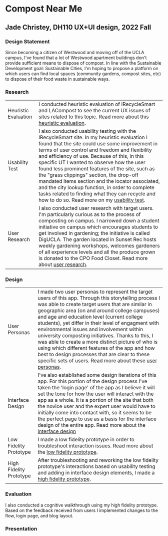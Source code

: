 # Compost Near Me

## Jade Christey, DH110 UX+UI design, 2022 Fall 

### Design Statement 
Since becoming a citizen of Westwood and moving off of the UCLA campus, I've found that a lot of Westwood apartment buildings don't provide sufficient means to dispose of compost. In line with the Sustainable Development goal: Sustainable Cities, I'm hoping to propose a platform on which users can find local spaces (community gardens, compost sites, etc) to dispose of their food waste in sustainable ways.

### Research

| | |
|---|---|
|Heuristic Evaluation |I conducted heuristic evaluation of IRecycleSmart and LACompost to see the current UX issues of sites related to this topic. Read more about this [heuristic evaluation](https://github.com/jchristey/DH110-22f/tree/main/assignment1).|
|Usability Test |I also conducted usability testing with the IRecycleSmart site. In my heuristic evaluation I found that the site could use some improvement in terms of user control and freedom and flexibility and efficiency of use. Because of this, in this specific UT I wanted to observe how the user found less prominent features of the site, such as the "grass clippings" section, the drop-off mandated items section and the locator associated, and the city lookup function, in order to complete tasks related to finding what they can recycle and how to do so. Read more on my [usability test](https://github.com/jchristey/DH110-22f/tree/main/PilotUT).|
|User Research |I also conducted user research with target users. I'm particularly curious as to the process of composting on campus. I narrowed down a student initiative on campus which encourages students to get involved in gardening; the initiative is called DigUCLA. The garden located in Sunset Rec hosts weekly gardening workshops, welcomes gardeners of all experience levels and all the produce grown is donated to the CPO Food Closet. Read more about [user research](https://github.com/jchristey/DH110-22f/blob/main/PeopleInContext/README.md).|

### Design

| | |
|---|---|
|User Personas|I made two user personas to represent the target users of this app. Through this storytelling process I was able to create target users that are similar in geographic area (on and around college campuses) and age and education level (current college students), yet differ in their level of engagment with environmental issues and involvement within university composting initiatives. Thanks to this, I was able to create a more distinct picture of who is using which different features of the app and how best to design processes that are clear to these specific sets of users. Read more about these [user personas](https://github.com/jchristey/DH110-22f/blob/main/UserPersonas/README.md).|
|Interface Design|I've also established some design iterations of this app. For this portion of the design process I've taken the 'login page' of the app as I believe it will set the tone for how the user will interact with the app as a whole. It is a portion of the site that both the novice user and the expert user would have to initially come into contact with, so it seems to be the perfect page to use as a basis for the interface design of the entire app. Read more about the [interface design](https://github.com/jchristey/DH110-22f/blob/main/InterfaceDesignSystem/README.md)|
|Low Fidelity Prototype|I made a low fidelity prototype in order to troubleshoot interaction issues. Read more about the [low fidelity prototype](https://github.com/jchristey/DH110-22f/blob/main/LowFidelityProto/README.md).|
|High Fidelity Prototype|After troubleshooting and reworking the low fidelity prototype's interactions based on usability testing and adding in interface design elements, I made a [high fidelity prototype](https://github.com/jchristey/DH110-22f/blob/main/HighFidelityPrototype/README.md).|


### Evaluation 

I also conducted a cognitive walkthrough using my high fidelity prototype. Based on the feedback received from users I implemented changes to the flow, login page, and blog layout. 

### Presentation 

